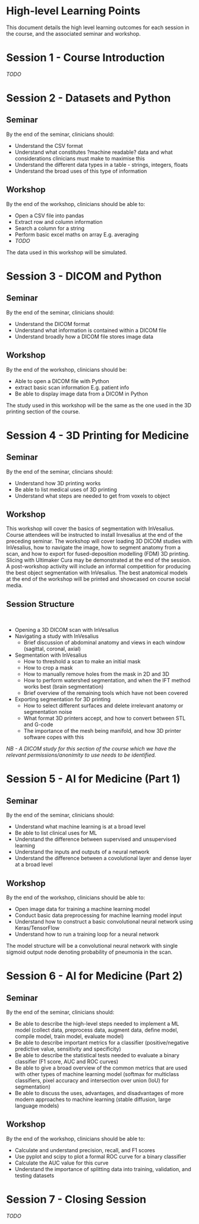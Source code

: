 # High-level Learning Points

This document details the high level learning outcomes for each session in the course, and the associated seminar and workshop.

# Session 1 - Course Introduction

*TODO*

# Session 2 - Datasets and Python

## Seminar

By the end of the seminar, clinicians should:
- Understand the CSV format
- Understand what constitutes ?machine readable? data and what considerations clinicians must make to maximise this
- Understand the different data types in a table - strings, integers, floats
- Understand the broad uses of this type of information

## Workshop

By the end of the workshop, clinicians should be able to:

- Open a CSV file into pandas
- Extract row and column information 
- Search a column for a string
- Perform basic excel maths on array E.g. averaging
- *TODO*

The data used in this workshop will be simulated.

# Session 3 - DICOM and Python

## Seminar

By the end of the seminar, clinicians should:

- Understand the DICOM format
- Understand what information is contained within a DICOM file
- Understand broadly how a DICOM file stores image data

## Workshop

By the end of the workshop, clinicians should be:

- Able to open a DICOM file with Python
- extract basic scan information E.g. patient info
- Be able to display image data from a DICOM in Python

The study used in this workshop will be the same as the one used in the 3D printing section of the course.

# Session 4 - 3D Printing for Medicine

## Seminar

By the end of the seminar, clincians should:

- Understand how 3D printing works
- Be able to list medical uses of 3D printing
- Understand what steps are needed to get from voxels to object 

## Workshop

This workshop will cover the basics of segmentation with InVesalius. Course attendees will be instructed to install Invesalius at the end of the preceding seminar. The workshop will cover loading 3D DICOM studies with InVesalius, how to navigate the image, how to segment anatomy from a scan, and how to export for fused-deposition modelling (FDM) 3D printing. Slicing with Ultimaker Cura may be demonstrated at the end of the session. A post-workshop activity will include an informal competition for producing the best object segmentation with InVesalius. The best anatomical models at the end of the workshop will be printed and showcased on course social media.

## Session Structure
      
- Opening a 3D DICOM scan with InVesalius
- Navigating a study with InVesalius
    - Brief discussion of abdominal anatomy and views in each window (sagittal, coronal, axial)
- Segmentation with InVesalius
    - How to threshold a scan to make an initial mask
    - How to crop a mask
    - How to manually remove holes from the mask in 2D and 3D
    - How to perform watershed segmentation, and when the IFT method works best (brain segmentation)
    - Brief overview of the remaining tools which have not been covered
- Exporting segmentation for 3D printing
    - How to select different surfaces and delete irrelevant anatomy or segmentation noise
    - What format 3D printers accept, and how to convert between STL and G-code
    - The importance of the mesh being manifold, and how 3D printer software copes with this

*NB - A DICOM study for this section of the course which we have the relevant permissions/anonimity to use needs to be identified.*

# Session 5 - AI for Medicine (Part 1)

## Seminar

By the end of the seminar, clinicians should:

- Understand what machine learning is at a broad level
- Be able to list clinical uses for ML
- Understand the difference between supervised and unsupervised learning
- Understand the inputs and outputs of a neural network
- Understand the difference between a covolutional layer and dense layer at a broad level

## Workshop

By the end of the workshop, clinicians should be able to:

- Open image data for training a machine learning model
- Conduct basic data preprocessing for machine learning model input
- Understand how to construct a basic convolutional neural network using Keras/TensorFlow
- Understand how to run a training loop for a neural network

The model structure will be a convolutional neural network with single sigmoid output node denoting probability of pneumonia in the scan.

# Session 6 - AI for Medicine (Part 2)

## Seminar

By the end of the seminar, clinicians should:

- Be able to describe the high-level steps needed to implement a ML model (collect data, preprocess data, augment data, define model, compile model, train model, evaluate model)
- Be able to describe important metrics for a classifier (positive/negative predictive value, sensitivity and specificity)
- Be able to describe the statistical tests needed to evaluate a binary classifier (F1 score, AUC and ROC curves)
- Be able to give a broad overview of the common metrics that are used with other types of machine learning model (softmax for multiclass classifiers, pixel accuracy and intersection over union (IoU) for segmentation)
- Be able to discuss the uses, advantages, and disadvantages of more modern approaches to machine learning (stable diffusion, large language models)

## Workshop

By the end of the workshop, clinicians should be able to:

- Calculate and understand precision, recall, and F1 scores
- Use pyplot and scipy to plot a formal ROC curve for a binary classifier
- Calculate the AUC value for this curve
- Understand the importance of splitting data into training, validation, and testing datasets

# Session 7 - Closing Session

*TODO*